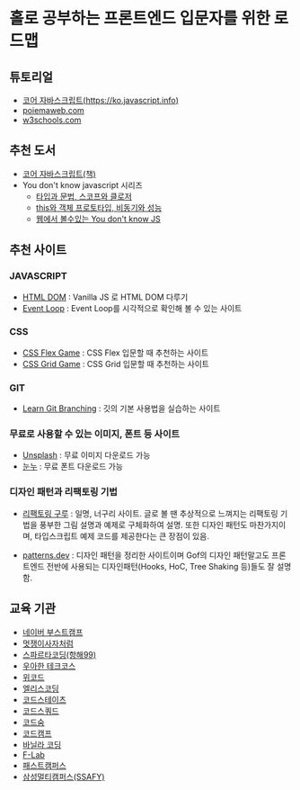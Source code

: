 # 홀로 공부하는 프론트엔드 입문자를 위한 로드맵

## 튜토리얼

- [코어 자바스크립트(https://ko.javascript.info)](https://ko.javascript.info/)
- [poiemaweb.com](https://poiemaweb.com/)
- [w3schools.com](https://www.w3schools.com/default.asp)

## 추천 도서

- [코어 자바스크립트(책)](http://www.yes24.com/Product/Goods/78586788)
- You don't know javascript 시리즈
  - [타입과 문법, 스코프와 클로저](http://www.yes24.com/Product/Goods/43219481)
  - [this와 객체 프로토타입, 비동기와 성능](http://www.yes24.com/Product/Goods/44132601)
  - [웹에서 볼수있는 You don't know JS](https://github.com/getify/You-Dont-Know-JS)

## 추천 사이트

### JAVASCRIPT

- [HTML DOM](https://htmldom.dev/) : Vanilla JS 로 HTML DOM 다루기
- [Event Loop](https://bit.ly/3Qv10Km) : Event Loop를 시각적으로 확인해 볼 수 있는 사이트

### CSS

- [CSS Flex Game](https://flexboxfroggy.com/#ko) : CSS Flex 입문할 때 추천하는 사이트
- [CSS Grid Game](https://cssgridgarden.com/#ko) : CSS Grid 입문할 때 추천하는 사이트

### GIT

- [Learn Git Branching](https://learngitbranching.js.org/?locale=ko) : 깃의 기본 사용법을 실습하는 사이트

### 무료로 사용할 수 있는 이미지, 폰트 등 사이트

- [Unsplash](https://unsplash.com/) : 무료 이미지 다운로드 가능
- [눈누](https://noonnu.cc/) : 무료 폰트 다운로드 가능

### 디자인 패턴과 리팩토링 기법

- [리팩토링 구루](https://refactoring.guru/refactoring) : 일명, 너구리 사이트. 글로 볼 땐 추상적으로 느껴지는 리팩토링 기법을 풍부한 그림 설명과 예제로 구체화하여 설명. 또한 디자인 패턴도 마찬가지이며, 타입스크립트 예제 코드를 제공한다는 큰 장점이 있음.

- [patterns.dev](https://www.patterns.dev/) : 디자인 패턴을 정리한 사이트이며 Gof의 디자인 패턴말고도 프론트엔드 전반에 사용되는 디자인패턴(Hooks, HoC, Tree Shaking 등)들도 잘 설명함.

## 교육 기관

- [네이버 부스트캠프](https://boostcamp.connect.or.kr/)
- [멋쟁이사자처럼](https://www.likelion.net/)
- [스파르타코딩(항해99)](https://hanghae99.spartacodingclub.kr/?utm_source=google&utm_medium=pmax&utm_campaign=%ED%95%AD%ED%95%B4&utm_content=etc&utm_term=etc&gclid=CjwKCAjw6MKXBhA5EiwANWLODKcOutRH8g4DiP-guvqXboAszMl_rDjmYvzEoRGIzVf3j_0wLsFzDBoCjV0QAvD_BwEㅍ)
- [우아한 테크코스](https://woowacourse.github.io/)
- [위코드](https://wecode.co.kr/?utm_source=gkn&utm_medium=cpc&utm_campaign=wecode_target&utm_content=G_brand&utm_term=%EC%9C%84%EC%BD%94%EB%93%9C&gclid=CjwKCAjw6MKXBhA5EiwANWLODPJ9klgG6uDdZfjp-p-8WxTkE1NRJBMPpb9vKYKVntu8cNq_aBjo0hoCNvQQAvD_BwE)
- [엘리스코딩](https://elice.io/)
- [코드스테이츠](https://www.codestates.com/)
- [코드스쿼드](https://codesquad.kr/)
- [코드숨](https://www.codesoom.com/)
- [코드캠프](https://codebootcamp.co.kr/home)
- [바닐라 코딩](https://www.vanillacoding.co/)
- [F-Lab](https://f-lab.kr/)
- [패스트캠퍼스](https://fastcampus.co.kr/?utm_source=google&utm_medium=cpc&utm_campaign=hq%5E220310%5E%EC%9E%90%EC%83%81%ED%98%B8&utm_content=%ED%8C%A8%EC%8A%A4%ED%8A%B8%EC%BA%A0%ED%8D%BC%EC%8A%A4&utm_term=&gclid=CjwKCAjw6MKXBhA5EiwANWLODC6RWxOK5sfBSExKgIyotusL1eK835aTL5TcY-KFsuPjj6Fc9a6Z-BoCF6QQAvD_BwE)
- [삼성멀티캠퍼스(SSAFY)](https://www.ssafy.com/ksp/jsp/swp/swpMain.jsp)
